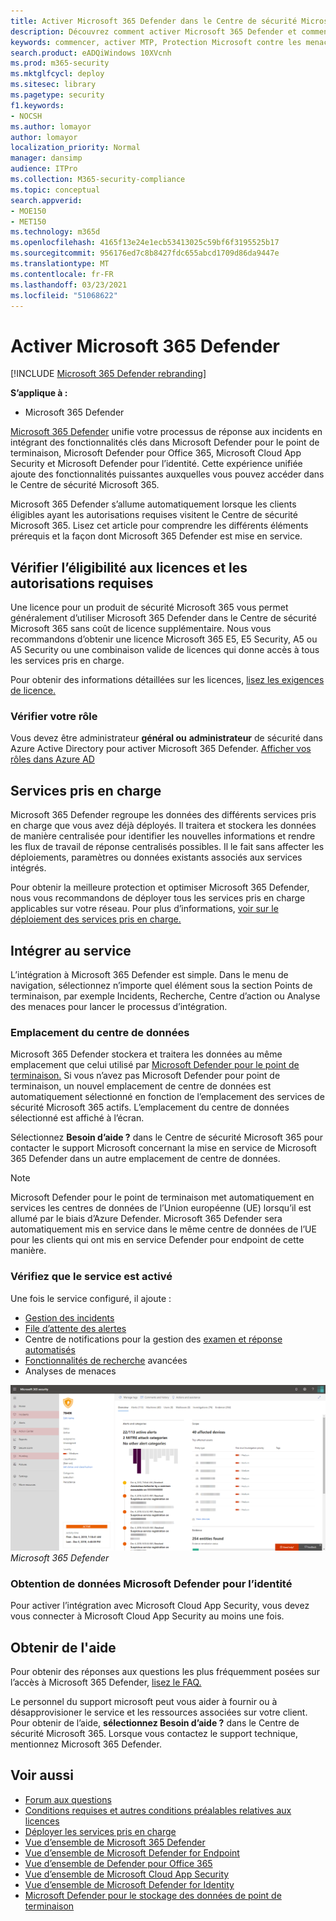 ```yaml
---
title: Activer Microsoft 365 Defender dans le Centre de sécurité Microsoft 365
description: Découvrez comment activer Microsoft 365 Defender et commencer à intégrer votre incident de sécurité et votre réponse.
keywords: commencer, activer MTP, Protection Microsoft contre les menaces, M365, sécurité, emplacement des données, autorisations requises, éligibilité aux licences, page paramètres
search.product: eADQiWindows 10XVcnh
ms.prod: m365-security
ms.mktglfcycl: deploy
ms.sitesec: library
ms.pagetype: security
f1.keywords:
- NOCSH
ms.author: lomayor
author: lomayor
localization_priority: Normal
manager: dansimp
audience: ITPro
ms.collection: M365-security-compliance
ms.topic: conceptual
search.appverid:
- MOE150
- MET150
ms.technology: m365d
ms.openlocfilehash: 4165f13e24e1ecb53413025c59bf6f3195525b17
ms.sourcegitcommit: 956176ed7c8b8427fdc655abcd1709d86da9447e
ms.translationtype: MT
ms.contentlocale: fr-FR
ms.lasthandoff: 03/23/2021
ms.locfileid: "51068622"
---
```

# <a name="turn-on-microsoft-365-defender"></a>Activer Microsoft 365 Defender

[!INCLUDE [Microsoft 365 Defender rebranding](../includes/microsoft-defender.md)]


**S’applique à :**
- Microsoft 365 Defender

[Microsoft 365 Defender](microsoft-365-defender.md) unifie votre processus de réponse aux incidents en intégrant des fonctionnalités clés dans Microsoft Defender pour le point de terminaison, Microsoft Defender pour Office 365, Microsoft Cloud App Security et Microsoft Defender pour l’identité. Cette expérience unifiée ajoute des fonctionnalités puissantes auxquelles vous pouvez accéder dans le Centre de sécurité Microsoft 365.

Microsoft 365 Defender s’allume automatiquement lorsque les clients éligibles ayant les autorisations requises visitent le Centre de sécurité Microsoft 365. Lisez cet article pour comprendre les différents éléments prérequis et la façon dont Microsoft 365 Defender est mise en service.

## <a name="check-license-eligibility-and-required-permissions"></a>Vérifier l’éligibilité aux licences et les autorisations requises

Une licence pour un produit de sécurité Microsoft 365 vous permet généralement d’utiliser Microsoft 365 Defender dans le Centre de sécurité Microsoft 365 sans coût de licence supplémentaire. Nous vous recommandons d’obtenir une licence Microsoft 365 E5, E5 Security, A5 ou A5 Security ou une combinaison valide de licences qui donne accès à tous les services pris en charge.

Pour obtenir des informations détaillées sur les licences, [lisez les exigences de licence.](prerequisites.md#licensing-requirements)

### <a name="check-your-role"></a>Vérifier votre rôle

Vous devez être administrateur **général ou** **administrateur** de sécurité dans Azure Active Directory pour activer Microsoft 365 Defender. [Afficher vos rôles dans Azure AD](/azure/active-directory/users-groups-roles/directory-manage-roles-portal)

## <a name="supported-services"></a>Services pris en charge

Microsoft 365 Defender regroupe les données des différents services pris en charge que vous avez déjà déployés. Il traitera et stockera les données de manière centralisée pour identifier les nouvelles informations et rendre les flux de travail de réponse centralisés possibles. Il le fait sans affecter les déploiements, paramètres ou données existants associés aux services intégrés.

Pour obtenir la meilleure protection et optimiser Microsoft 365 Defender, nous vous recommandons de déployer tous les services pris en charge applicables sur votre réseau. Pour plus d’informations, [voir sur le déploiement des services pris en charge.](deploy-supported-services.md)

## <a name="onboard-to-the-service"></a>Intégrer au service
L’intégration à Microsoft 365 Defender est simple. Dans le menu de navigation, sélectionnez n’importe quel élément sous la section Points de terminaison, par exemple Incidents, Recherche, Centre d’action ou Analyse des menaces pour lancer le processus d’intégration. 

### <a name="data-center-location"></a>Emplacement du centre de données

Microsoft 365 Defender stockera et traitera les données au même emplacement que celui utilisé par [Microsoft Defender pour le point de terminaison.](/windows/security/threat-protection/microsoft-defender-atp/data-storage-privacy) Si vous n’avez pas Microsoft Defender pour point de terminaison, un nouvel emplacement de centre de données est automatiquement sélectionné en fonction de l’emplacement des services de sécurité Microsoft 365 actifs. L’emplacement du centre de données sélectionné est affiché à l’écran.

Sélectionnez **Besoin d’aide ?** dans le Centre de sécurité Microsoft 365 pour contacter le support Microsoft concernant la mise en service de Microsoft 365 Defender dans un autre emplacement de centre de données.

> [!NOTE]
> Microsoft Defender pour le point de terminaison met automatiquement en services les centres de données de l’Union européenne (UE) lorsqu’il est allumé par le biais d’Azure Defender. Microsoft 365 Defender sera automatiquement mis en service dans le même centre de données de l’UE pour les clients qui ont mis en service Defender pour endpoint de cette manière.

### <a name="confirm-that-the-service-is-on"></a>Vérifiez que le service est activé

Une fois le service configuré, il ajoute :

- [Gestion des incidents](incidents-overview.md)
- [File d’attente des alertes](investigate-alerts.md)
- Centre de notifications pour la gestion des [examen et réponse automatisés](m365d-autoir.md)
- [Fonctionnalités de recherche](advanced-hunting-overview.md) avancées
- Analyses de menaces

![Image du volet de navigation du Centre de sécurité Microsoft 365 avec Microsoft 365 Defender qui propose le Centre de sécurité Microsoft 365 avec la gestion des incidents et d’autres fonctionnalités de ](../../media/mtp-enable/mtp-on.png)
 *Microsoft 365 Defender*

### <a name="getting-microsoft-defender-for-identity-data"></a>Obtention de données Microsoft Defender pour l’identité 
Pour activer l’intégration avec Microsoft Cloud App Security, vous devez vous connecter à Microsoft Cloud App Security au moins une fois.

## <a name="get-assistance"></a>Obtenir de l'aide

Pour obtenir des réponses aux questions les plus fréquemment posées sur l’accès à Microsoft 365 Defender, [lisez le FAQ.](m365d-enable-faq.md)

Le personnel du support microsoft peut vous aider à fournir ou à désapprovisioner le service et les ressources associées sur votre client. Pour obtenir de l’aide, **sélectionnez Besoin d’aide ?** dans le Centre de sécurité Microsoft 365. Lorsque vous contactez le support technique, mentionnez Microsoft 365 Defender.

## <a name="related-topics"></a>Voir aussi

- [Forum aux questions](m365d-enable-faq.md)
- [Conditions requises et autres conditions préalables relatives aux licences](prerequisites.md)
- [Déployer les services pris en charge](deploy-supported-services.md)
- [Vue d’ensemble de Microsoft 365 Defender](microsoft-365-defender.md)
- [Vue d’ensemble de Microsoft Defender for Endpoint](../defender-endpoint/microsoft-defender-advanced-threat-protection.md)
- [Vue d’ensemble de Defender pour Office 365](../defender-365-security/defender-for-office-365.md)
- [Vue d’ensemble de Microsoft Cloud App Security](/cloud-app-security/what-is-cloud-app-security)
- [Vue d’ensemble de Microsoft Defender for Identity](/azure-advanced-threat-protection/what-is-atp)
- [Microsoft Defender pour le stockage des données de point de terminaison](../defender-endpoint/data-storage-privacy.md)
